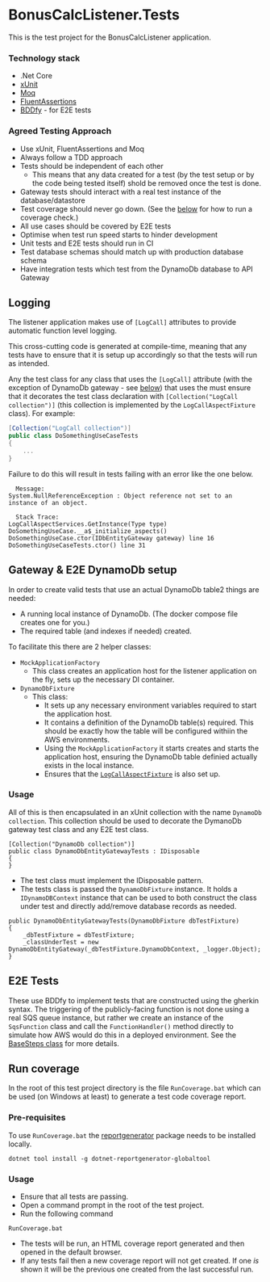 # BonusCalcListener.Tests

This is the test project for the BonusCalcListener application.

### Technology stack

- .Net Core
- [xUnit](https://xunit.net/)
- [Moq](https://github.com/Moq/moq4/wiki/Quickstart)
- [FluentAssertions](https://fluentassertions.com/introduction)
- [BDDfy](https://github.com/TestStack/TestStack.BDDfy) - for E2E tests

### Agreed Testing Approach
- Use xUnit, FluentAssertions and Moq
- Always follow a TDD approach
- Tests should be independent of each other
  - This means that any data created for a test (by the test setup or by the code being tested itself) shold be removed once the test is done.
- Gateway tests should interact with a real test instance of the database/datastore
- Test coverage should never go down. (See the [below](#run-coverage) for how to run a coverage check.)
- All use cases should be covered by E2E tests
- Optimise when test run speed starts to hinder development
- Unit tests and E2E tests should run in CI
- Test database schemas should match up with production database schema
- Have integration tests which test from the DynamoDb database to API Gateway

## Logging
The listener application makes use of `[LogCall]` attributes to provide automatic function level logging.

This cross-cutting code is generated at compile-time, meaning that any tests have to ensure that it is setup up accordingly
so that the tests will run as intended.

Any the test class for any class that uses the `[LogCall]` attribute (with the exception of DynamoDb gateway - see [below](#Gateway-&-E2E-DynamoDb-setup))
that uses the must ensure that it decorates the test class declaration with `[Collection("LogCall collection")]`
(this collection is implemented by the `LogCallAspectFixture` class).
For example:
```csharp
[Collection("LogCall collection")]
public class DoSomethingUseCaseTests
{
    ...
}
```

Failure to do this will result in tests failing with an error like the one below.
```
  Message: 
System.NullReferenceException : Object reference not set to an instance of an object.

  Stack Trace: 
LogCallAspectServices.GetInstance(Type type)
DoSomethingUseCase.__a$_initialize_aspects()
DoSomethingUseCase.ctor(IDbEntityGateway gateway) line 16
DoSomethingUseCaseTests.ctor() line 31
```

## Gateway & E2E DynamoDb setup

In order to create valid tests that use an actual DynamoDb table2 things are needed:
- A running local instance of DynamoDb. (The docker compose file creates one for you.)
- The required table (and indexes if needed) created.

To facilitate this there are 2 helper classes:
- `MockApplicationFactory`
  - This class creates an application host for the listener application on the fly, sets up the necessary DI container.
- `DynamoDbFixture`
  - This class:
    - It sets up any necessary environment variables required to start the application host.
    - It contains a definition of the DynamoDb table(s) required. This should be exactly how the table will be configured withiin the AWS environments.
    - Using the `MockApplicationFactory` it starts creates and starts the application host, ensuring the DynamoDb table definied actually exists in the local instance.
    - Ensures that the [`LogCallAspectFixture`](#Logging) is also set up.

### Usage
All of this is then encapsulated in an xUnit collection with the name `DynamoDb collection`.
This collection should be used to decorate the DymanoDb gateway test class and any E2E test class.
```
[Collection("DynamoDb collection")]
public class DynamoDbEntityGatewayTests : IDisposable
{
}
```
- The test class must implement the IDisposable pattern.
- The tests class is passed the `DynamoDbFixture` instance. 
It holds a `IDynamoDBContext` instance that can be used to both construct the class under test and directly add/remove database records as needed.
```
public DynamoDbEntityGatewayTests(DynamoDbFixture dbTestFixture)
{
    _dbTestFixture = dbTestFixture;
    _classUnderTest = new DynamoDbEntityGateway(_dbTestFixture.DynamoDbContext, _logger.Object);
}
```

## E2E Tests
These use BDDfy to implement tests that are constructed using the gherkin syntax.
The triggering of the publicly-facing function is not done using a real SQS queue instance, but rather we create an instance of the `SqsFunction` class
and call the `FunctionHandler()` method directly to simulate how AWS would do this in a deployed environment.
See the [BaseSteps class](/BonusCalcListener.Tests/E2ETests/Steps/BaseSteps.cs) for more details.


## Run coverage
In the root of this test project directory is the file `RunCoverage.bat` which can be used (on Windows at least) to generate a test code coverage report.

### Pre-requisites
To use `RunCoverage.bat` the [reportgenerator](https://github.com/danielpalme/ReportGenerator) package needs to be installed locally.
```
dotnet tool install -g dotnet-reportgenerator-globaltool
```

### Usage
- Ensure that all tests are passing.
- Open a command prompt in the root of the test project.
- Run the following command 
```
RunCoverage.bat
```
- The tests will be run, an HTML coverage report generated and then opened in the default browser.
- If any tests fail then a new coverage report will not get created. If one _is_ shown it will be the previous one created from the last successful run.


